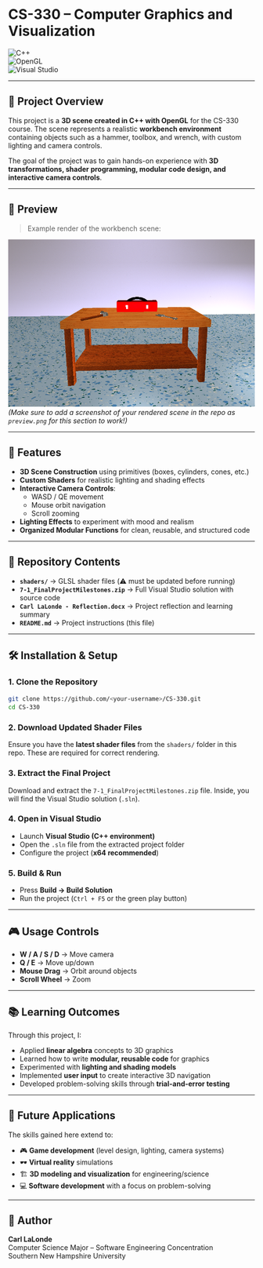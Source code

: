 # CS-330 – Computer Graphics and Visualization  

![C++](https://img.shields.io/badge/C%2B%2B-00599C?style=for-the-badge&logo=c%2B%2B&logoColor=white)  
![OpenGL](https://img.shields.io/badge/OpenGL-5586A4?style=for-the-badge&logo=opengl&logoColor=white)  
![Visual Studio](https://img.shields.io/badge/Visual%20Studio-5C2D91?style=for-the-badge&logo=visualstudio&logoColor=white)  

---

## 📖 Project Overview  
This project is a **3D scene created in C++ with OpenGL** for the CS-330 course. The scene represents a realistic **workbench environment** containing objects such as a hammer, toolbox, and wrench, with custom lighting and camera controls.  

The goal of the project was to gain hands-on experience with **3D transformations, shader programming, modular code design, and interactive camera controls**.  

---

## 🎨 Preview  
> Example render of the workbench scene:  

![Workbench Scene](./preview.png)  
*(Make sure to add a screenshot of your rendered scene in the repo as `preview.png` for this section to work!)*  

---

## 🚀 Features  
- **3D Scene Construction** using primitives (boxes, cylinders, cones, etc.)  
- **Custom Shaders** for realistic lighting and shading effects  
- **Interactive Camera Controls**:  
  - WASD / QE movement  
  - Mouse orbit navigation  
  - Scroll zooming  
- **Lighting Effects** to experiment with mood and realism  
- **Organized Modular Functions** for clean, reusable, and structured code  

---

## 📂 Repository Contents  
- **`shaders/`** → GLSL shader files (⚠️ must be updated before running)  
- **`7-1_FinalProjectMilestones.zip`** → Full Visual Studio solution with source code  
- **`Carl LaLonde - Reflection.docx`** → Project reflection and learning summary  
- **`README.md`** → Project instructions (this file)  

---

## 🛠️ Installation & Setup  

### 1. Clone the Repository  
```bash
git clone https://github.com/<your-username>/CS-330.git
cd CS-330
```

### 2. Download Updated Shader Files  
Ensure you have the **latest shader files** from the `shaders/` folder in this repo. These are required for correct rendering.  

### 3. Extract the Final Project  
Download and extract the `7-1_FinalProjectMilestones.zip` file. Inside, you will find the Visual Studio solution (`.sln`).  

### 4. Open in Visual Studio  
- Launch **Visual Studio (C++ environment)**  
- Open the `.sln` file from the extracted project folder  
- Configure the project (**x64 recommended**)  

### 5. Build & Run  
- Press **Build → Build Solution**  
- Run the project (`Ctrl + F5` or the green play button)  

---

## 🎮 Usage Controls  
- **W / A / S / D** → Move camera  
- **Q / E** → Move up/down  
- **Mouse Drag** → Orbit around objects  
- **Scroll Wheel** → Zoom  

---

## 📚 Learning Outcomes  
Through this project, I:  
- Applied **linear algebra** concepts to 3D graphics  
- Learned how to write **modular, reusable code** for graphics  
- Experimented with **lighting and shading models**  
- Implemented **user input** to create interactive 3D navigation  
- Developed problem-solving skills through **trial-and-error testing**  

---

## 📌 Future Applications  
The skills gained here extend to:  
- 🎮 **Game development** (level design, lighting, camera systems)  
- 🕶 **Virtual reality** simulations  
- 🏗 **3D modeling and visualization** for engineering/science  
- 💻 **Software development** with a focus on problem-solving  

---

## 👤 Author  
**Carl LaLonde**  
Computer Science Major – Software Engineering Concentration  
Southern New Hampshire University
